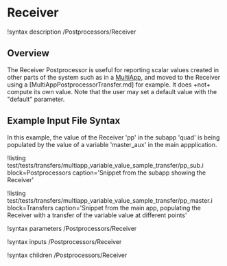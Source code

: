 # Receiver

!syntax description /Postprocessors/Receiver

## Overview

The Receiver Postprocessor is useful for reporting scalar values created in other parts of the system
such as in a [MultiApp](syntax/MultiApps/index.md), and moved to the Receiver using a
[MultiAppPostprocessorTransfer.md] for example.
It does +not+ compute its own value. Note that the user may set a default
value with the "default" parameter.

## Example Input File Syntax

In this example, the value of the Receiver 'pp' in the subapp 'quad' is being populated by
the value of a variable 'master_aux' in the main appplication.

!listing test/tests/transfers/multiapp_variable_value_sample_transfer/pp_sub.i block=Postprocessors caption='Snippet from the subapp showing the Receiver'

!listing test/tests/transfers/multiapp_variable_value_sample_transfer/pp_master.i block=Transfers caption='Snippet from the main app, populating the Receiver with a transfer of the variable value at different points'

!syntax parameters /Postprocessors/Receiver

!syntax inputs /Postprocessors/Receiver

!syntax children /Postprocessors/Receiver
